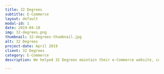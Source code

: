 ```yaml
---
title: 32 Degrees
subtitle: E-Commerce
layout: default
modal-id: 1
date: 2019-04-18
img: 32-degrees.png
thumbnail: 32-degrees-thumbnail.jpg
alt: 32 Degrees
project-date: April 2019
client: 32 Degrees
category: E-Commerce
description: We helped 32 Degrees maintain their e-Commerce website, constantly improving the application, adding features and helping achieve a better conversation rate. The team diligently designed, built and tested the shopify website and the business specific custom application. Having the website as a first impression of the company for the users, the UX team focused on giving a unique way to approach its service offerings.

---
```

